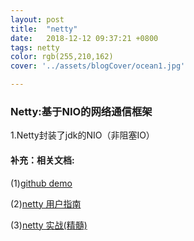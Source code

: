 ```yaml
---
layout: post
title:  "netty"
date:   2018-12-12 09:37:21 +0800
tags: netty
color: rgb(255,210,162)
cover: '../assets/blogCover/ocean1.jpg'

---
```


### Netty:基于NIO的网络通信框架

1.Netty封装了jdk的NIO（非阻塞IO）



#### 补充：相关文档:
(1)[github demo][github demo]

(2)[netty 用户指南][netty 用户指南]

(3)[netty 实战(精髓)][netty 实战(精髓)]


[github demo]: https://github.com/Lihuanghe/SMSGate
[netty 用户指南]: https://waylau.com/netty-4-user-guide/
[netty 实战(精髓)]: https://waylau.com/essential-netty-in-action/index.html

